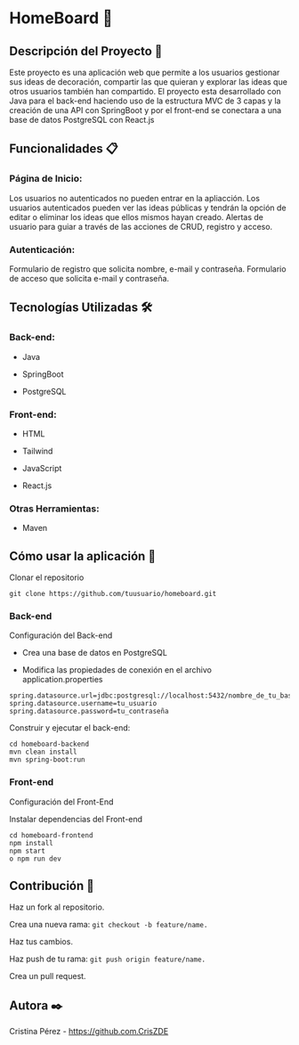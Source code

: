 # HomeBoard 🏡

## Descripción del Proyecto 📖

Este proyecto es una aplicación web que permite a los usuarios gestionar sus ideas de decoración, compartir las que quieran y explorar las ideas que otros usuarios también han compartido. El proyecto esta desarrollado con Java para el back-end haciendo uso de la estructura MVC de 3 capas y la creación de una API con SpringBoot y por el front-end se conectara a una base de datos PostgreSQL con React.js

## Funcionalidades 📋

### Página de Inicio:

Los usuarios no autenticados no pueden entrar en la apliacción.
Los usuarios autenticados pueden ver las ideas públicas y tendrán la opción de editar o eliminar los ideas que ellos mismos hayan creado.
Alertas de usuario para guiar a través de las acciones de CRUD, registro y acceso.

### Autenticación:

Formulario de registro que solicita nombre, e-mail y contraseña.
Formulario de acceso que solicita e-mail y contraseña.

## Tecnologías Utilizadas 🛠️

### Back-end:

- Java

- SpringBoot

- PostgreSQL


### Front-end:

- HTML

- Tailwind

- JavaScript

- React.js

### Otras Herramientas:

- Maven

## Cómo usar la aplicación 🔧

Clonar el repositorio

`git clone https://github.com/tuusuario/homeboard.git`

### Back-end

Configuración del Back-end

- Crea una base de datos en PostgreSQL

- Modifica las propiedades de conexión en el archivo application.properties
```
spring.datasource.url=jdbc:postgresql://localhost:5432/nombre_de_tu_base_de_datos
spring.datasource.username=tu_usuario
spring.datasource.password=tu_contraseña
```

Construir y ejecutar el back-end:
```
cd homeboard-backend
mvn clean install
mvn spring-boot:run
```
### Front-end

Configuración del Front-End

Instalar dependencias del Front-end
```
cd homeboard-frontend
npm install
npm start
o npm run dev
```
## Contribución 🤝

Haz un fork al repositorio.

Crea una nueva rama: `git checkout -b feature/name.`

Haz tus cambios.

Haz push de tu rama: `git push origin feature/name.`

Crea un pull request.

## Autora ✒️

Cristina Pérez - https://github.com.CrisZDE
